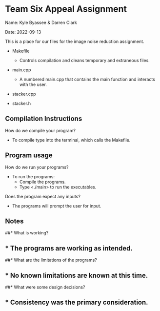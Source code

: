 <!--
 - @file README.md
 - @author Kyle Byassee
 - @date 2022-09-13
 - @brief ReadMe file
 - 
 - Basic readme for Image stacker assignment
 -->
# Team Six Appeal Assignment

Name: Kyle Byassee & Darren Clark

Date: 2022-09-13

This is a place for our files for the image noise reduction assignment.

* Makefile
  * Controls compilation and cleans temporary and extraneous files.

* main.cpp
  * A numbered main.cpp that contains the main function and interacts with the user.

* stacker.cpp

* stacker.h

## Compilation Instructions
How do we compile your program?
* To compile type <make> into the terminal, which calls the Makefile.

## Program usage
How do we run your programs?
* To run the programs:
  * Compile the programs.
  * Type <./main> to run the executables.

Does the program expect any inputs?
* The programs will prompt the user for input.

## Notes
##* What is working?
##  * The programs are working as intended.

##* What are the limitations of the programs?
##  * No known limitations are known at this time.

##* What were some design decisions?
##  * Consistency was the primary consideration.